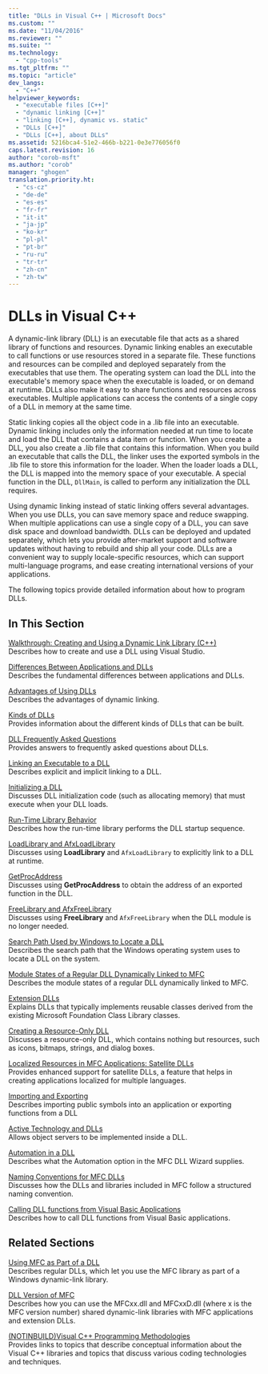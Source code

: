 ```yaml
---
title: "DLLs in Visual C++ | Microsoft Docs"
ms.custom: ""
ms.date: "11/04/2016"
ms.reviewer: ""
ms.suite: ""
ms.technology:  
  - "cpp-tools"
ms.tgt_pltfrm: ""
ms.topic: "article"
dev_langs: 
  - "C++"
helpviewer_keywords: 
  - "executable files [C++]"
  - "dynamic linking [C++]"
  - "linking [C++], dynamic vs. static"
  - "DLLs [C++]"
  - "DLLs [C++], about DLLs"
ms.assetid: 5216bca4-51e2-466b-b221-0e3e776056f0
caps.latest.revision: 16
author: "corob-msft"
ms.author: "corob"
manager: "ghogen"
translation.priority.ht: 
  - "cs-cz"
  - "de-de"
  - "es-es"
  - "fr-fr"
  - "it-it"
  - "ja-jp"
  - "ko-kr"
  - "pl-pl"
  - "pt-br"
  - "ru-ru"
  - "tr-tr"
  - "zh-cn"
  - "zh-tw"
---
```

# DLLs in Visual C++
A dynamic-link library (DLL) is an executable file that acts as a shared library of functions and resources. Dynamic linking enables an executable to call functions or use resources stored in a separate file. These functions and resources can be compiled and deployed separately from the executables that use them. The operating system can load the DLL into the executable's memory space when the executable is loaded, or on demand at runtime. DLLs also make it easy to share functions and resources across executables. Multiple applications can access the contents of a single copy of a DLL in memory at the same time.  
  
 Static linking copies all the object code in a .lib file into an executable. Dynamic linking includes only the information needed at run time to locate and load the DLL that contains a data item or function. When you create a DLL, you also create a .lib file that contains this information. When you build an executable that calls the DLL, the linker uses the exported symbols in the .lib file to store this information for the loader. When the loader loads a DLL, the DLL is mapped into the memory space of your executable. A special function in the DLL, `DllMain`, is called to perform any initialization the DLL requires.  
  
 Using dynamic linking instead of static linking offers several advantages. When you use DLLs, you can save memory space and reduce swapping. When multiple applications can use a single copy of a DLL, you can save disk space and download bandwidth. DLLs can be deployed and updated separately, which lets you provide after-market support and software updates without having to rebuild and ship all your code. DLLs are a convenient way to supply locale-specific resources, which can support multi-language programs, and ease creating international versions of your applications.  
  
 The following topics provide detailed information about how to program DLLs.  
  
## In This Section  
 [Walkthrough: Creating and Using a Dynamic Link Library (C++)](../build/walkthrough-creating-and-using-a-dynamic-link-library-cpp.md)  
 Describes how to create and use a DLL using Visual Studio.  
  
 [Differences Between Applications and DLLs](../build/differences-between-applications-and-dlls.md)  
 Describes the fundamental differences between applications and DLLs.  
  
 [Advantages of Using DLLs](../build/advantages-of-using-dlls.md)  
 Describes the advantages of dynamic linking.  
  
 [Kinds of DLLs](../build/kinds-of-dlls.md)  
 Provides information about the different kinds of DLLs that can be built.  
  
 [DLL Frequently Asked Questions](../build/dll-frequently-asked-questions.md)  
 Provides answers to frequently asked questions about DLLs.  
  
 [Linking an Executable to a DLL](../build/linking-an-executable-to-a-dll.md)  
 Describes explicit and implicit linking to a DLL.  
  
 [Initializing a DLL](../build/initializing-a-dll.md)  
 Discusses DLL initialization code (such as allocating memory) that must execute when your DLL loads.  
  
 [Run-Time Library Behavior](../build/run-time-library-behavior.md)  
 Describes how the run-time library performs the DLL startup sequence.  
  
 [LoadLibrary and AfxLoadLibrary](../build/loadlibrary-and-afxloadlibrary.md)  
 Discusses using **LoadLibrary** and `AfxLoadLibrary` to explicitly link to a DLL at runtime.  
  
 [GetProcAddress](../build/getprocaddress.md)  
 Discusses using **GetProcAddress** to obtain the address of an exported function in the DLL.  
  
 [FreeLibrary and AfxFreeLibrary](../build/freelibrary-and-afxfreelibrary.md)  
 Discusses using **FreeLibrary** and `AfxFreeLibrary` when the DLL module is no longer needed.  
  
 [Search Path Used by Windows to Locate a DLL](../build/search-path-used-by-windows-to-locate-a-dll.md)  
 Describes the search path that the Windows operating system uses to locate a DLL on the system.  
  
 [Module States of a Regular DLL Dynamically Linked to MFC](../build/module-states-of-a-regular-dll-dynamically-linked-to-mfc.md)  
 Describes the module states of a regular DLL dynamically linked to MFC.  
  
 [Extension DLLs](../build/extension-dlls-overview.md)  
 Explains DLLs that typically implements reusable classes derived from the existing Microsoft Foundation Class Library classes.  
  
 [Creating a Resource-Only DLL](../build/creating-a-resource-only-dll.md)  
 Discusses a resource-only DLL, which contains nothing but resources, such as icons, bitmaps, strings, and dialog boxes.  
  
 [Localized Resources in MFC Applications: Satellite DLLs](../build/localized-resources-in-mfc-applications-satellite-dlls.md)  
 Provides enhanced support for satellite DLLs, a feature that helps in creating applications localized for multiple languages.  
  
 [Importing and Exporting](../build/importing-and-exporting.md)  
 Describes importing public symbols into an application or exporting functions from a DLL  
  
 [Active Technology and DLLs](../build/active-technology-and-dlls.md)  
 Allows object servers to be implemented inside a DLL.  
  
 [Automation in a DLL](../build/automation-in-a-dll.md)  
 Describes what the Automation option in the MFC DLL Wizard supplies.  
  
 [Naming Conventions for MFC DLLs](../build/naming-conventions-for-mfc-dlls.md)  
 Discusses how the DLLs and libraries included in MFC follow a structured naming convention.  
  
 [Calling DLL functions from Visual Basic Applications](../build/calling-dll-functions-from-visual-basic-applications.md)  
 Describes how to call DLL functions from Visual Basic applications.  
  
## Related Sections  
 [Using MFC as Part of a DLL](../mfc/tn011-using-mfc-as-part-of-a-dll.md)  
 Describes regular DLLs, which let you use the MFC library as part of a Windows dynamic-link library.  
  
 [DLL Version of MFC](../mfc/tn033-dll-version-of-mfc.md)  
 Describes how you can use the MFCxx.dll and MFCxxD.dll (where x is the MFC version number) shared dynamic-link libraries with MFC applications and extension DLLs.  
  
 [(NOTINBUILD)Visual C++ Programming Methodologies](http://msdn.microsoft.com/en-us/0822f806-fa81-4b65-bf0f-1e2921f30c95)  
 Provides links to topics that describe conceptual information about the Visual C++ libraries and topics that discuss various coding technologies and techniques.